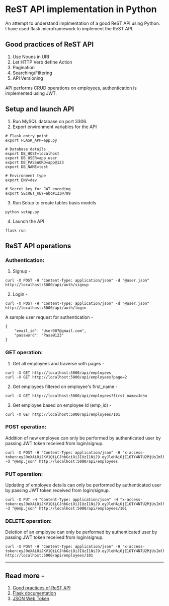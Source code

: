 # ReST API implementation in Python
An attempt to understand implmentation of a good ReST API using Python. <br>
I have used flask microframework to implement the ReST API.

## Good practices of ReST API
1. Use Nouns in URI
2. Let HTTP Verb define Action
3. Pagination
4. Searching/Filtering
5. API Versioning

API performs CRUD operations on employees, authentication is implemented using JWT.


## Setup and launch API
1. Run MySQL database on port 3306.
2. Export environment variables for the API
```
# Flask entry point
export FLASK_APP=app.py

# Database details
export DB_HOST=localhost
export DB_USER=app_user
export DB_PASSWORD=app@123
export DB_NAME=test

# Environment type
export ENV=dev

# Secret key for JWT encoding
export SECRET_KEY=abc#123@789
``` 
3. Run Setup to create tables basis models
```
python setup.py
```
4. Launch the API
```
flask run
```

## ReST API operations
### Authentication:
1. Signup - 
```
curl -X POST -H "Content-Type: application/json" -d "@user.json" http://localhost:5000/api/auth/signup
```
2. Login - 
```
curl -X POST -H "Content-Type: application/json" -d "@user.json" http://localhost:5000/api/auth/login
```

A sample user request for authentication - 
```
{
    "email_id": "User007@gmail.com",
    "password": "Pass@123"
}
```

### GET operation:
1. Get all employees and traverse with pages -
```
curl -X GET http://localhost:5000/api/employees
curl -X GET http://localhost:5000/api/employees?page=2
```
2. Get employees filtered on employee's first_name - 
```
curl -X GET http://localhost:5000/api/employees?first_name=John
```
3. Get employee based on employee Id (emp_id) - 
```
curl -X GET http://localhost:5000/api/employees/101
```

### POST operation:
Addition of new employee can only be performed by authenticated user by passing JWT token received from login/signup.
```
curl -X POST -H "Content-Type: application/json" -H "x-access-token:eyJ0eXAiOiJKV1QiLCJhbGciOiJIUzI1NiJ9.eyJleHAiOjE1OTY4NTU2MjUsImlhdCI6MTU5Njg1NTUwNSwic3ViIjozfQ.OiaQtzeGD8vj3LLxqTkaUrYj2VhKTsJSqKtumm9cpZs" -d "@emp.json" http://localhost:5000/api/employees
```

### PUT operation:
Updating of employee details can only be performed by authenticated user by passing JWT token received from login/signup.
```
curl -X PUT -H "Content-Type: application/json" -H "x-access-token:eyJ0eXAiOiJKV1QiLCJhbGciOiJIUzI1NiJ9.eyJleHAiOjE1OTY4NTU2MjUsImlhdCI6MTU5Njg1NTUwNSwic3ViIjozfQ.OiaQtzeGD8vj3LLxqTkaUrYj2VhKTsJSqKtumm9cpZs" -d "@emp.json" http://localhost:5000/api/employees/101
```

### DELETE operation:
Deletion of an employee can only be performed by authenticated user by passing JWT token received from login/signup.
```
curl -X POST -H "Content-Type: application/json" -H "x-access-token:eyJ0eXAiOiJKV1QiLCJhbGciOiJIUzI1NiJ9.eyJleHAiOjE1OTY4NTU2MjUsImlhdCI6MTU5Njg1NTUwNSwic3ViIjozfQ.OiaQtzeGD8vj3LLxqTkaUrYj2VhKTsJSqKtumm9cpZs" http://localhost:5000/api/employees/101
```

---
## Read more - 
1. [Good practices of ReST API](https://medium.com/hashmapinc/rest-good-practices-for-api-design-881439796dc9)
2. [Flask documentation](https://flask.palletsprojects.com/en/1.1.x/)
3. [JSON Web Token](https://jwt.io/introduction/)